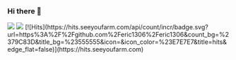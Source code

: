 ### Hi there 👋
<img src="https://img.shields.io/badge/cplusplus-#00599C?style=flat&logo=cplusplus&logoColor=white"/>
<img src="https://img.shields.io/badge/dotnet-3178C6?style=flat&logo=dotnet&logoColor=white"/>
[![Hits](https://hits.seeyoufarm.com/api/count/incr/badge.svg?url=https%3A%2F%2Fgithub.com%2Feric1306%2Feric1306&count_bg=%2379C83D&title_bg=%23555555&icon=&icon_color=%23E7E7E7&title=hits&edge_flat=false)](https://hits.seeyoufarm.com)
